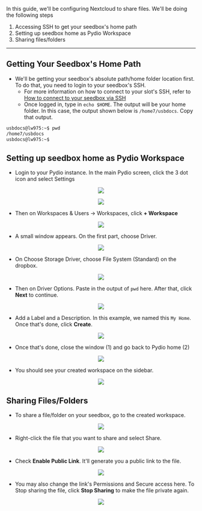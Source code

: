 In this guide, we'll be configuring Nextcloud to share files. We'll be doing the following steps

1.  Accessing SSH to get your seedbox's home path
2.  Setting up seedbox home as Pydio Workspace
3.  Sharing files/folders

***

## Getting Your Seedbox's Home Path

* We'll be getting your seedbox's absolute path/home folder location first. To do that, you need to login to your seedbox's SSH.
  * For more information on how to connect to your slot's SSH, refer to [How to connect to your seedbox via SSH](https://docs.usbx.me/books/secure-shell-%28ssh%29/page/how-to-connect-to-your-seedbox-via-ssh)
  * Once logged in, type in `echo $HOME`. The output will be your home folder. In this case, the output shown below is `/home7/usbdocs`. Copy that output.

```sh
usbdocs@lw975:~$ pwd
/home7/usbdocs
usbdocs@lw975:~$
```

## Setting up seedbox home as Pydio Workspace

* Login to your Pydio instance. In the main Pydio screen, click the 3 dot icon and select Settings

<p align="center"><img src="https://docs.usbx.me/uploads/images/gallery/2020-05/image-1589621894749.png"></p>
<p align="center"><img src="https://docs.usbx.me/uploads/images/gallery/2020-05/image-1589621940962.png"></p>

* Then on Workspaces & Users -> Workspaces, click **+ Workspace**

<p align="center"><img src="https://docs.usbx.me/uploads/images/gallery/2020-05/image-1589622498094.png"></p>

* A small window appears. On the first part, choose Driver.

<p align="center"><img src="https://docs.usbx.me/uploads/images/gallery/2020-05/image-1589622578381.png"></p>

* On Choose Storage Driver, choose File System (Standard) on the dropbox.

<p align="center"><img src="https://docs.usbx.me/uploads/images/gallery/2020-05/image-1589622662519.png"></p>

* Then on Driver Options. Paste in the output of `pwd` here. After that, click **Next** to continue.

<p align="center"><img src="https://docs.usbx.me/uploads/images/gallery/2020-05/image-1589622760967.png"></p>

* Add a Label and a Description. In this example, we named this `My Home`. Once that's done, click **Create**.

<p align="center"><img src="https://docs.usbx.me/uploads/images/gallery/2020-05/image-1589622841951.png"></p>

* Once that's done, close the window (1) and go back to Pydio home (2)

<p align="center"><img src="https://docs.usbx.me/uploads/images/gallery/2020-05/image-1589622907808.png"></p>

* You should see your created workspace on the sidebar.

<p align="center"><img src="https://docs.usbx.me/uploads/images/gallery/2020-05/image-1589623010360.png"></p>

## Sharing Files/Folders

* To share a file/folder on your seedbox, go to the created workspace.

<p align="center"><img src="https://docs.usbx.me/uploads/images/gallery/2020-05/image-1589623010360.png"></p>

* Right-click the file that you want to share and select Share.

<p align="center"><img src="https://docs.usbx.me/uploads/images/gallery/2020-05/image-1589623161806.png"></p>

* Check **Enable Public Link**. It'll generate you a public link to the file.

<p align="center"><img src="https://docs.usbx.me/uploads/images/gallery/2020-05/image-1589623225378.png"></p>

* You may also change the link's Permissions and Secure access here. To Stop sharing the file, click **Stop Sharing** to make the file private again.

<p align="center"><img src="https://docs.usbx.me/uploads/images/gallery/2020-05/image-1589623308499.png"></p>